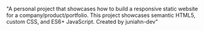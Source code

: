 "A personal project that showcases how to build a responsive static website for a
company/product/portfolio. This project showcases semantic HTML5, custom CSS, and ES6+
JavaScript.
Created by juniahn-dev"
